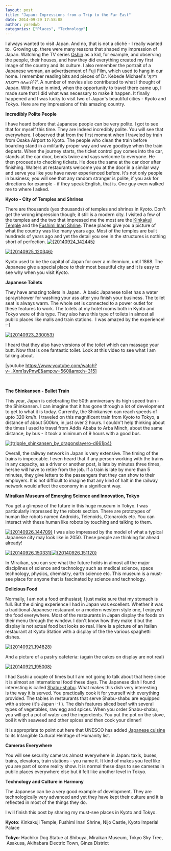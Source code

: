 ```yaml
---
layout: post
title: "Japan: Impressions from a Trip to the Far East"
date: 2014-09-29 17:58:08
author: yaredwb
categories: ["Places", "Technology"]
---
```


I always wanted to visit Japan. And no, that is not a cliché - I really wanted to. &nbsp;Growing up, there were many reasons that shaped my impression of Japan. Watching the TV series [Oshin](http://www.imdb.com/title/tt0367380/) as a kid, for example, and observing the people, their houses, and how they did everything created my first image of the country and its culture. I also remember the portrait of a Japanese woman, an advertisement of Fuji Film, which used to hang in our home. I remember reading bits and pieces of Dr. Kebede Michael's 'ጃፓን እንደምን ሰለጠነች?'. A number of movies also contributed to what I thought of Japan. With these in mind, when the opportunity to travel there came up, I made sure that I did what was necessary&nbsp;to make it happen. It finally happened and I was lucky to visit two of Japan's beautiful cities - Kyoto and Tokyo. Here are my impressions of this amazing country.

**Incredibly Polite People**

I have heard before that Japanese people can be very polite. I got to see that for myself this time. They are indeed incredibly polite. You will see that everywhere. I observed that from the first moment when I traveled by train from Osaka Airport to Kyoto. The people who clean the train before boarding stand in a militarily proper way and wave goodbye when the train departs. When the journey starts,&nbsp;the ticket control guy comes into the car, stands at the car door, bends twice and says welcome to everyone. He then&nbsp;proceeds to checking tickets. He does the same at the car door after finishing. Waiters at restaurants welcome you at&nbsp;the door in a similar way and serve you like you have never experienced before. It's not only people in business; you will see that any random stranger is polite, if you&nbsp;ask for directions for example - if they speak English, that is. One guy even walked me to where I asked.

**Kyoto - City of Temples and Shrines**

There are thousands (yes thousands) of temples and shrines in Kyoto. Don't get the wrong impression though; it still is a modern city. I visited a few of the temples&nbsp;and the two that impressed me the most are the [Kinkakuji Temple](http://www.japan-guide.com/e/e3908.html) and the [Fushimi Inari Shrine](http://en.wikipedia.org/wiki/Fushimi_Inari-taisha). These places give you a picture of what the country was like many years ago. Most of the temples are built hundreds of years ago and yet the detail you see in the structures is nothing short of perfection.&nbsp;[![{20140924_142445}](/media/2014/09/20140924_142445.jpg?w=604)](/media/2014/09/20140924_142445.jpg)

[![{20140925_120346}](/media/2014/09/20140925_120346.jpg?w=604)](/media/2014/09/20140925_120346.jpg)

Kyoto used to be the capital of Japan for over a millennium, until 1868. The Japanese give a special place to their most beautiful city and it is easy to see why when you visit Kyoto.

**Japanese Toilets**

They have amazing toilets in Japan. &nbsp;A basic Japanese toilet has a water spray/shower for washing your ass after you finish your business. The toilet seat is always warm. The whole set is connected to a power outlet for these&nbsp;features to work. The toilets at my hotel rooms both in Kyoto and Tokyo were of this type. They also have this type of toilets in almost all public places like malls and train stations.&nbsp; I was amazed by the experience! :-)

[![{20140923_230053}](http://yaredworku.files.wordpress.com/2014/09/20140923_2300531-e1412007797875.jpg?w=604)](/media/2014/09/20140923_2300531.jpg)

I heard that they also have versions of the toilet which can massage your butt. Now that is one fantastic toilet. Look at this video to see what I am talking about.

[youtube https://www.youtube.com/watch?v=_Xnm1syPnwE&amp;w=560&amp;h=315]

&nbsp;

**The Shinkansen - Bullet Train**

This year, Japan is celebrating the 50th anniversary its&nbsp;high speed train - the Shinkansen. I can imagine that it has gone through a lot of development to get to what it is today. Currently, the Shinkansen can reach speeds of upto 320 km/h.&nbsp;I traveled on this magnificent train from Kyoto to Tokyo, a distance of about 500km, in just over 2 hours. I couldn't help thinking about the times I used to travel from Addis Ababa to Arba Minch, about the same distance, by bus - it took a minimum of 9 hours with a good bus.

[![{tripple_shinkansen_by_dragonslayero-d661jp4}](/media/2014/09/tripple_shinkansen_by_dragonslayero-d661jp4.jpg?w=604)](/media/2014/09/tripple_shinkansen_by_dragonslayero-d661jp4.jpg)

Overall, the railway network in Japan is very extensive. The timing of the trains is impeccable. I even heard that if any person working with the trains in any capacity, as a driver or another post, is late by minutes three times, he/she will have to retire from the job. If a train is late by more than 5 minutes, they&nbsp;give letters to the passengers that they can show to their employers. It is not difficult to imagine that any kind of halt in the railway network would affect the economy in a significant way.

**Miraikan Museum of Emerging Science and Innovation, Tokyo**

You get a glimpse of the future in this huge museum in Tokyo. I was particularly impressed by the robots section. There are prototypes of human like robots named Androids, Telenoids, Otonaroids etc. You can interact with these human like robots by touching and talking to them.

[![{20140926_144709}](/media/2014/09/20140926_144709.jpg?w=604)](/media/2014/09/20140926_144709.jpg)
I was also impressed by the model of what a typical Japanese city may look like in 2050. These people are thinking far ahead already!

[![{20140926_150331}](/media/2014/09/20140926_150331.jpg?w=168)](/media/2014/09/20140926_150331.jpg)[![{20140926_151120}](/media/2014/09/20140926_151120.jpg?w=300)](/media/2014/09/20140926_151120.jpg)

In Miraikan, you can see what the future holds in almost all the major disciplines of science and technology such as medical science, space technology, physics, chemistry, earth science etc. This museum is a must-see place for anyone that is fascinated by science and technology.

**Delicious Food**

Normally, I am not a food enthusiast; I just make sure that my stomach is full. But the&nbsp;dining experience I had in Japan was excellent. Whether it was a traditional Japanese restaurant or a modern western style one, I enjoyed the food everywhere. Most of the restaurants in Japan display the foods on their menu through the window. I don't know how they make it but the display is not actual food but looks so real. Here is a picture of an Italian restaurant at Kyoto Station with a display of the the various spaghetti dishes.

[![{20140921_194828}](/media/2014/09/20140921_194828.jpg?w=604)](/media/2014/09/20140921_194828.jpg)

And a&nbsp;picture of a pastry cafeteria: (again the cakes on display are not real)

[![{20140921_195008}](/media/2014/09/20140921_195008.jpg?w=604)](/media/2014/09/20140921_195008.jpg)

I had Sushi a couple of times but I am not going to talk about that here since it is almost an&nbsp;international food these days. The Japanese dish I found interesting is called&nbsp;[Shabu-shabu](http://en.wikipedia.org/wiki/Shabu-shabu). What makes this dish very interesting is&nbsp;the way it is served. You practically cook it for yourself with everything provided. The tables in restaurants that serve Shabu-shabu are equipped with a stove (it's Japan :-) ). The dish features sliced beef with several types of vegetables,&nbsp;raw egg and spices. When you order Shabu-shabu, you will get a pot of water and the ingerdients. You put the pot on the stove, boil it with seaweed and other spices and then cook your dinner!

It is appropriate to point out here that UNESCO has added [Japanese cuisine](http://www.telegraph.co.uk/news/worldnews/asia/japan/10496326/Japanese-cuisine-gets-UNESCO-heritage-statusj.html) to its Intangible&nbsp;Cultural Heritage of Humanity list.

**Cameras Everywhere**

You will see security cameras almost everywhere in Japan: taxis, buses, trains, elevators, train stations - you name it. It kind of makes you feel like you are part of some reality show. It is normal these days to see cameras in public places everywhere else but it felt like another level in Tokyo.

**Technology and Culture in Harmony**

The Japanese can be a very good example of development. They are technologically very advanced and yet they have kept their culture and it is reflected in most of the things they do.

I will finish this post by sharing&nbsp;my must-see places in Kyoto and Tokyo.

**Kyoto**: Kinkakuji Temple, Fushimi Inari Shrine, Nijo Castle, Kyoto Imperial Palace

**Tokyo**: Hachiko Dog Statue at Shibuya, Miraikan Museum, Tokyo Sky Tree, &nbsp;Asakusa, Akihabara Electric Town, Ginza District
